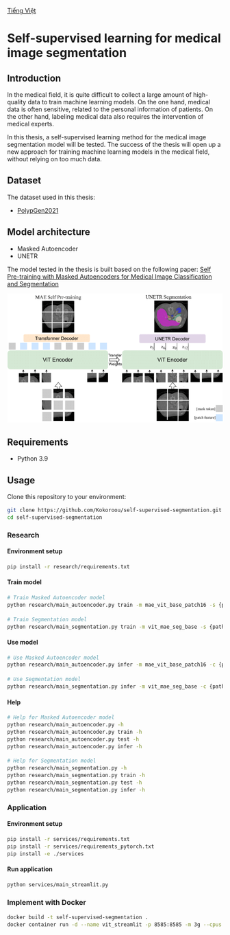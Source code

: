 [Tiếng Việt](https://github.com/Kokoroou/self-supervised-segmentation/blob/main/README_vi.md)

# Self-supervised learning for medical image segmentation

## Introduction
In the medical field, it is quite difficult to collect a large amount of high-quality data to train machine learning 
models. On the one hand, medical data is often sensitive, related to the personal information of patients. On the other
hand, labeling medical data also requires the intervention of medical experts.

In this thesis, a self-supervised learning method for the medical image segmentation model will be tested. The success
of the thesis will open up a new approach for training machine learning models in the medical field, without relying on
too much data.

## Dataset
The dataset used in this thesis:

- [PolypGen2021](https://www.synapse.org/#!Synapse:syn26376615/wiki/613312)

## Model architecture
- Masked Autoencoder
- UNETR

The model tested in the thesis is built based on the following paper:
[Self Pre-training with Masked Autoencoders for Medical Image Classification and 
Segmentation](https://arxiv.org/abs/2203.05573)

![Model Architecture](https://raw.githubusercontent.com/Kokoroou/self-supervised-segmentation/main/services/ui/image/implemented_model_architecture.png)

## Requirements
- Python 3.9

## Usage

Clone this repository to your environment:
```bash
git clone https://github.com/Kokoroou/self-supervised-segmentation.git
cd self-supervised-segmentation
```

### Research

#### Environment setup
```bash
pip install -r research/requirements.txt
```
#### Train model
```bash
# Train Masked Autoencoder model
python research/main_autoencoder.py train -m mae_vit_base_patch16 -s {path_to_dataset}

# Train Segmentation model
python research/main_segmentation.py train -m vit_mae_seg_base -s {path_to_train_dataset} -t {path_to_test_dataset}
```

#### Use model
```bash
# Use Masked Autoencoder model
python research/main_autoencoder.py infer -m mae_vit_base_patch16 -c {path_to_checkpoint} -i {path_to_image}

# Use Segmentation model
python research/main_segmentation.py infer -m vit_mae_seg_base -c {path_to_checkpoint} -i {path_to_image}
```

#### Help
```bash
# Help for Masked Autoencoder model
python research/main_autoencoder.py -h
python research/main_autoencoder.py train -h
python research/main_autoencoder.py test -h
python research/main_autoencoder.py infer -h

# Help for Segmentation model
python research/main_segmentation.py -h
python research/main_segmentation.py train -h
python research/main_segmentation.py test -h
python research/main_segmentation.py infer -h
``` 

### Application

#### Environment setup
```bash
pip install -r services/requirements.txt
pip install -r services/requirements_pytorch.txt
pip install -e ./services
```

#### Run application
```bash
python services/main_streamlit.py
```

### Implement with Docker
```bash
docker build -t self-supervised-segmentation .
docker container run -d --name vit_streamlit -p 8585:8585 -m 3g --cpus 2 vit_streamlit
```
